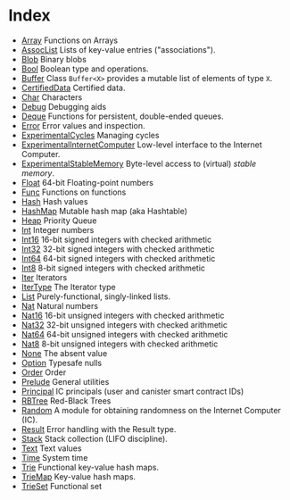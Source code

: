 # Index

* [Array](Array.md) Functions on Arrays
* [AssocList](AssocList.md) Lists of key-value entries ("associations").
* [Blob](Blob.md) Binary blobs
* [Bool](Bool.md) Boolean type and operations.
* [Buffer](Buffer.md) Class `Buffer<X>` provides a mutable list of elements of type `X`.
* [CertifiedData](CertifiedData.md) Certified data.
* [Char](Char.md) Characters
* [Debug](Debug.md) Debugging aids
* [Deque](Deque.md) Functions for persistent, double-ended queues.
* [Error](Error.md) Error values and inspection.
* [ExperimentalCycles](ExperimentalCycles.md) Managing cycles
* [ExperimentalInternetComputer](ExperimentalInternetComputer.md) Low-level interface to the Internet Computer.
* [ExperimentalStableMemory](ExperimentalStableMemory.md) Byte-level access to (virtual) _stable memory_.
* [Float](Float.md) 64-bit Floating-point numbers
* [Func](Func.md) Functions on functions
* [Hash](Hash.md) Hash values
* [HashMap](HashMap.md) Mutable hash map (aka Hashtable)
* [Heap](Heap.md) Priority Queue
* [Int](Int.md) Integer numbers
* [Int16](Int16.md) 16-bit signed integers with checked arithmetic
* [Int32](Int32.md) 32-bit signed integers with checked arithmetic
* [Int64](Int64.md) 64-bit signed integers with checked arithmetic
* [Int8](Int8.md) 8-bit signed integers with checked arithmetic
* [Iter](Iter.md) Iterators
* [IterType](IterType.md) The Iterator type
* [List](List.md) Purely-functional, singly-linked lists.
* [Nat](Nat.md) Natural numbers
* [Nat16](Nat16.md) 16-bit unsigned integers with checked arithmetic
* [Nat32](Nat32.md) 32-bit unsigned integers with checked arithmetic
* [Nat64](Nat64.md) 64-bit unsigned integers with checked arithmetic
* [Nat8](Nat8.md) 8-bit unsigned integers with checked arithmetic
* [None](None.md) The absent value
* [Option](Option.md) Typesafe nulls
* [Order](Order.md) Order
* [Prelude](Prelude.md) General utilities
* [Principal](Principal.md) IC principals (user and canister smart contract IDs)
* [RBTree](RBTree.md) Red-Black Trees
* [Random](Random.md) A module for obtaining randomness on the Internet Computer (IC).
* [Result](Result.md) Error handling with the Result type.
* [Stack](Stack.md) Stack collection (LIFO discipline).
* [Text](Text.md) Text values
* [Time](Time.md) System time
* [Trie](Trie.md) Functional key-value hash maps.
* [TrieMap](TrieMap.md) Key-value hash maps.
* [TrieSet](TrieSet.md) Functional set
